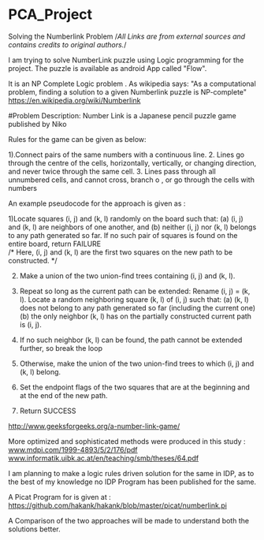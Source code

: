 # PCA_Project
Solving the Numberlink Problem
/*All Links are from external sources and contains credits to original authors.*/

I am trying to solve NumberLink puzzle using Logic programming for the project.
The puzzle is available as android App called "Flow".

It is an NP Complete Logic problem .
As wikipedia says: "As a computational problem, finding a solution to a given Numberlink puzzle is NP-complete"
https://en.wikipedia.org/wiki/Numberlink


#Problem Description:
Number Link is a Japanese pencil puzzle game published by Niko

Rules for the game can be given as below:

1).Connect pairs of the same numbers with a continuous line.
2. Lines go through the centre of the cells, horizontally, vertically, or changing direction, and never twice through the same cell.
3. Lines pass through all unnumbered cells, and cannot cross, branch o , or go through the cells with numbers


An example pseudocode  for the approach is given as :

1)Locate squares (i, j) and (k, l) randomly on the board such that:
    (a) (i, j) and (k, l) are neighbors of one another, and
    (b) neither (i, j) nor (k, l) belongs to any path generated so far.
    If no such pair of squares is found on the entire board, return FAILURE    
    /* Here, (i, j) and (k, l) are the first two squares on the new path to be constructed. */

2)  Make a union of the two union-find trees containing (i, j) and (k, l).
   
3)  Repeat so long as the current path can be extended:
    Rename (i, j) = (k, l).
    Locate a random neighboring square (k, l) of (i, j) such that:
    (a) (k, l) does not belong to any path generated so far (including the current one)
    (b) the only neighbor (k, l) has on the partially constructed current path is (i, j).
 
4)    If no such neighbor (k, l) can be found, the path cannot be extended further, so break the loop
   
5)  Otherwise, make the union of the two union-find trees to which (i, j) and (k, l) belong.

6)  Set the endpoint flags of the two squares that are at the beginning and at the end of the new path.

7)  Return SUCCESS

http://www.geeksforgeeks.org/a-number-link-game/

More optimized and sophisticated methods were produced in this study : 
www.mdpi.com/1999-4893/5/2/176/pdf
www.informatik.uibk.ac.at/en/teaching/smb/theses/64.pdf

I am planning to make a logic rules driven solution for the same in IDP, as to the best of my knowledge no IDP Program has been published for the same.

A Picat Program for is given at : https://github.com/hakank/hakank/blob/master/picat/numberlink.pi

A Comparison of the two approaches will be made to understand both the solutions better.

